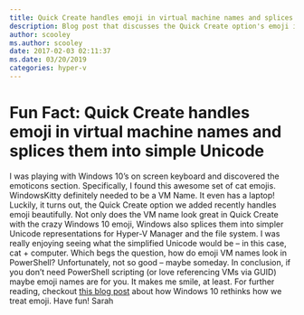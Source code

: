 ```yaml
---
title: Quick Create handles emoji in virtual machine names and splices them into simple Unicode
description: Blog post that discusses the Quick Create option's emoji implementation and how they can be spliced into Unicode.
author: scooley
ms.author: scooley
date: 2017-02-03 02:11:37
ms.date: 03/20/2019
categories: hyper-v
---
```

# Fun Fact: Quick Create handles emoji in virtual machine names and splices them into simple Unicode

I was playing with Windows 10’s on screen keyboard and discovered the emoticons section. Specifically, I found this awesome set of cat emojis. <!--[![clip_image001\[10\]](https://msdnshared.blob.core.windows.net/media/2017/02/clip_image00110_thumb.png)](https://msdnshared.blob.core.windows.net/media/2017/02/clip_image00110.png)--> WindowsKitty definitely needed to be a VM Name. It even has a laptop! Luckily, it turns out, the Quick Create option we added recently handles emoji beautifully. <!--[![clip_image001\[5\]](https://msdnshared.blob.core.windows.net/media/2017/02/clip_image0015_thumb.png)](https://msdnshared.blob.core.windows.net/media/2017/02/clip_image0015.png)--> Not only does the VM name look great in Quick Create with the crazy Windows 10 emoji, Windows also splices them into simpler Unicode representations for Hyper-V Manager and the file system. I was really enjoying seeing what the simplified Unicode would be – in this case, cat + computer. <!--[![clip_image001\[14\]](https://msdnshared.blob.core.windows.net/media/2017/02/clip_image00114_thumb.png)](https://msdnshared.blob.core.windows.net/media/2017/02/clip_image00114.png)--> Which begs the question, how do emoji VM names look in PowerShell? <!--[![clip_image001\[16\]](https://msdnshared.blob.core.windows.net/media/2017/02/clip_image00116_thumb.png)](https://msdnshared.blob.core.windows.net/media/2017/02/clip_image00116.png)--> Unfortunately, not so good – maybe someday. In conclusion, if you don’t need PowerShell scripting (or love referencing VMs via GUID) maybe emoji names are for you. It makes me smile, at least. For further reading, checkout [this blog post](https://blogs.windows.com/windowsexperience/2016/08/04/project-emoji-the-complete-redesign/) about how Windows 10 rethinks how we treat emoji. Have fun! Sarah

